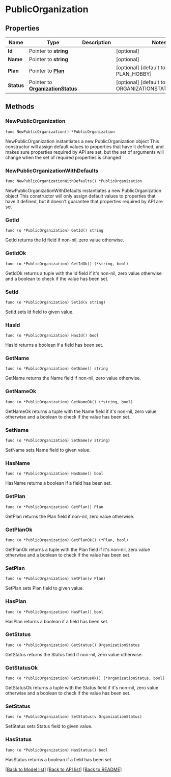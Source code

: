 # PublicOrganization

## Properties

Name | Type | Description | Notes
------------ | ------------- | ------------- | -------------
**Id** | Pointer to **string** |  | [optional] 
**Name** | Pointer to **string** |  | [optional] 
**Plan** | Pointer to [**Plan**](Plan.md) |  | [optional] [default to PLAN_HOBBY]
**Status** | Pointer to [**OrganizationStatus**](OrganizationStatus.md) |  | [optional] [default to ORGANIZATIONSTATUS_WARNING]

## Methods

### NewPublicOrganization

`func NewPublicOrganization() *PublicOrganization`

NewPublicOrganization instantiates a new PublicOrganization object
This constructor will assign default values to properties that have it defined,
and makes sure properties required by API are set, but the set of arguments
will change when the set of required properties is changed

### NewPublicOrganizationWithDefaults

`func NewPublicOrganizationWithDefaults() *PublicOrganization`

NewPublicOrganizationWithDefaults instantiates a new PublicOrganization object
This constructor will only assign default values to properties that have it defined,
but it doesn't guarantee that properties required by API are set

### GetId

`func (o *PublicOrganization) GetId() string`

GetId returns the Id field if non-nil, zero value otherwise.

### GetIdOk

`func (o *PublicOrganization) GetIdOk() (*string, bool)`

GetIdOk returns a tuple with the Id field if it's non-nil, zero value otherwise
and a boolean to check if the value has been set.

### SetId

`func (o *PublicOrganization) SetId(v string)`

SetId sets Id field to given value.

### HasId

`func (o *PublicOrganization) HasId() bool`

HasId returns a boolean if a field has been set.

### GetName

`func (o *PublicOrganization) GetName() string`

GetName returns the Name field if non-nil, zero value otherwise.

### GetNameOk

`func (o *PublicOrganization) GetNameOk() (*string, bool)`

GetNameOk returns a tuple with the Name field if it's non-nil, zero value otherwise
and a boolean to check if the value has been set.

### SetName

`func (o *PublicOrganization) SetName(v string)`

SetName sets Name field to given value.

### HasName

`func (o *PublicOrganization) HasName() bool`

HasName returns a boolean if a field has been set.

### GetPlan

`func (o *PublicOrganization) GetPlan() Plan`

GetPlan returns the Plan field if non-nil, zero value otherwise.

### GetPlanOk

`func (o *PublicOrganization) GetPlanOk() (*Plan, bool)`

GetPlanOk returns a tuple with the Plan field if it's non-nil, zero value otherwise
and a boolean to check if the value has been set.

### SetPlan

`func (o *PublicOrganization) SetPlan(v Plan)`

SetPlan sets Plan field to given value.

### HasPlan

`func (o *PublicOrganization) HasPlan() bool`

HasPlan returns a boolean if a field has been set.

### GetStatus

`func (o *PublicOrganization) GetStatus() OrganizationStatus`

GetStatus returns the Status field if non-nil, zero value otherwise.

### GetStatusOk

`func (o *PublicOrganization) GetStatusOk() (*OrganizationStatus, bool)`

GetStatusOk returns a tuple with the Status field if it's non-nil, zero value otherwise
and a boolean to check if the value has been set.

### SetStatus

`func (o *PublicOrganization) SetStatus(v OrganizationStatus)`

SetStatus sets Status field to given value.

### HasStatus

`func (o *PublicOrganization) HasStatus() bool`

HasStatus returns a boolean if a field has been set.


[[Back to Model list]](../README.md#documentation-for-models) [[Back to API list]](../README.md#documentation-for-api-endpoints) [[Back to README]](../README.md)


